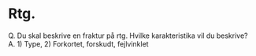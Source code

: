 # Rtg.
Q. Du skal beskrive en fraktur på rtg. Hvilke karakteristika vil du beskrive?
A. 1) Type, 2) Forkortet, forskudt, fejlvinklet

<!-- {BearID:D1E4B336-9C99-4870-A071-C47180D22246-65488-0000770C33C33F9D} -->
